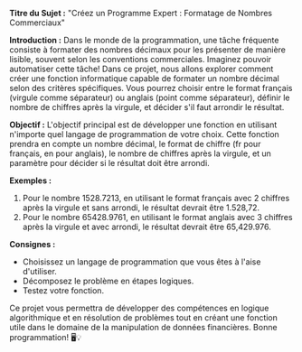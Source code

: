 **Titre du Sujet :** "Créez un Programme Expert : Formatage de Nombres Commerciaux"

**Introduction :**
Dans le monde de la programmation, une tâche fréquente consiste à formater des nombres décimaux pour les présenter de manière lisible, souvent selon les conventions commerciales. Imaginez pouvoir automatiser cette tâche! Dans ce projet, nous allons explorer comment créer une fonction informatique capable de formater un nombre décimal selon des critères spécifiques. Vous pourrez choisir entre le format français (virgule comme séparateur) ou anglais (point comme séparateur), définir le nombre de chiffres après la virgule, et décider s'il faut arrondir le résultat.

**Objectif :**
L'objectif principal est de développer une fonction en utilisant n'importe quel langage de programmation de votre choix. Cette fonction prendra en compte un nombre décimal, le format de chiffre (fr pour français, en pour anglais), le nombre de chiffres après la virgule, et un paramètre pour décider si le résultat doit être arrondi.

**Exemples :**

1. Pour le nombre 1528.7213, en utilisant le format français avec 2 chiffres après la virgule et sans arrondi, le résultat devrait être 1.528,72.
2. Pour le nombre 65428.9761, en utilisant le format anglais avec 3 chiffres après la virgule et avec arrondi, le résultat devrait être 65,429.976.

**Consignes :**

- Choisissez un langage de programmation que vous êtes à l'aise d'utiliser.
- Décomposez le problème en étapes logiques.
- Testez votre fonction.

Ce projet vous permettra de développer des compétences en logique algorithmique et en résolution de problèmes tout en créant une fonction utile dans le domaine de la manipulation de données financières. Bonne programmation! 🖥️💡

